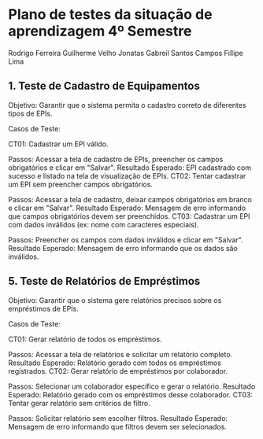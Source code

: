# Plano de testes da situação de aprendizagem 4º Semestre
Rodrigo Ferreira
Guilherme Velho
Jonatas Gabreil Santos Campos
Fillipe Lima

## 1. Teste de Cadastro de Equipamentos
Objetivo: Garantir que o sistema permita o cadastro correto de diferentes tipos de EPIs.

Casos de Teste:

CT01: Cadastrar um EPI válido.

Passos: Acessar a tela de cadastro de EPIs, preencher os campos obrigatórios e clicar em "Salvar".
Resultado Esperado: EPI cadastrado com sucesso e listado na tela de visualização de EPIs.
CT02: Tentar cadastrar um EPI sem preencher campos obrigatórios.

Passos: Acessar a tela de cadastro, deixar campos obrigatórios em branco e clicar em "Salvar".
Resultado Esperado: Mensagem de erro informando que campos obrigatórios devem ser preenchidos.
CT03: Cadastrar um EPI com dados inválidos (ex: nome com caracteres especiais).

Passos: Preencher os campos com dados inválidos e clicar em "Salvar".
Resultado Esperado: Mensagem de erro informando que os dados são inválidos.


## 5. Teste de Relatórios de Empréstimos
Objetivo: Garantir que o sistema gere relatórios precisos sobre os empréstimos de EPIs.

Casos de Teste:

CT01: Gerar relatório de todos os empréstimos.

Passos: Acessar a tela de relatórios e solicitar um relatório completo.
Resultado Esperado: Relatório gerado com todos os empréstimos registrados.
CT02: Gerar relatório de empréstimos por colaborador.

Passos: Selecionar um colaborador específico e gerar o relatório.
Resultado Esperado: Relatório gerado com os empréstimos desse colaborador.
CT03: Tentar gerar relatório sem critérios de filtro.

Passos: Solicitar relatório sem escolher filtros.
Resultado Esperado: Mensagem de erro informando que filtros devem ser selecionados.
